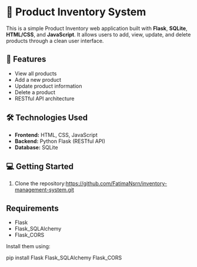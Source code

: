 # 📝 Product Inventory System

This is a simple Product Inventory web application built with **Flask**, **SQLite**, **HTML/CSS**, and **JavaScript**. It allows users to add, view, update, and delete products through a clean user interface.

## 🚀 Features

- View all products
- Add a new product
- Update product information
- Delete a product
- RESTful API architecture

## 🛠️ Technologies Used

- **Frontend:** HTML, CSS, JavaScript
- **Backend:** Python Flask (RESTful API)
- **Database:** SQLite

## 💻 Getting Started

1. Clone the repository:https://github.com/FatimaNsrn/inventory-management-system.git
   

## Requirements

- Flask
- Flask_SQLAlchemy
- Flask_CORS

Install them using:

pip install Flask Flask_SQLAlchemy Flask_CORS

